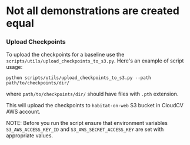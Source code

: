# Not all demonstrations are created equal

### Upload Checkpoints

To upload the checkpoints for a baseline use the `scripts/utils/upload_checkpoints_to_s3.py`. Here's an example of script usage:

```
python scripts/utils/upload_checkpoints_to_s3.py --path path/to/checkpoints/dir/
```

where `path/to/checkpoints/dir/` should have files with `.pth` extension. 

This will upload the checkpoints to `habitat-on-web` S3 bucket in CloudCV AWS account.

NOTE: Before you run the script ensure that environment variables `S3_AWS_ACCESS_KEY_ID` and `S3_AWS_SECRET_ACCESS_KEY` are set with appropriate values.

